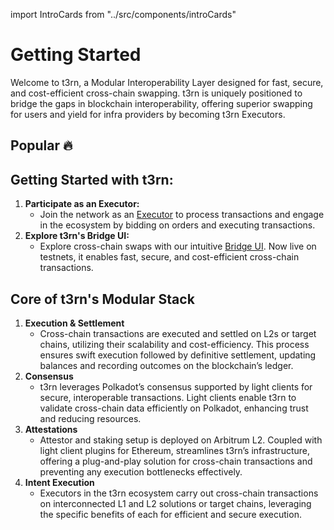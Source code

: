 import IntroCards from "../src/components/introCards"

# Getting Started

Welcome to t3rn, a Modular Interoperability Layer designed for fast, secure, and cost-efficient cross-chain swapping. t3rn is uniquely positioned to bridge the gaps in blockchain interoperability, offering superior swapping for users and yield for infra providers by becoming t3rn Executors.

## Popular 🔥

<IntroCards />

## Getting Started with t3rn:

1. **Participate as an Executor:**
   - Join the network as an [Executor](executor/executor-overview) to process transactions and engage in the ecosystem by bidding on orders and executing transactions.
1. **Explore t3rn's Bridge UI:**
   - Explore cross-chain swaps with our intuitive [Bridge UI](/). Now live on testnets, it enables fast, secure, and cost-efficient cross-chain transactions.

## Core of t3rn's Modular Stack

1. **Execution & Settlement**
   - Cross-chain transactions are executed and settled on L2s or target chains, utilizing their scalability and cost-efficiency. This process ensures swift execution followed by definitive settlement, updating balances and recording outcomes on the blockchain’s ledger.
1. **Consensus**
   - t3rn leverages Polkadot’s consensus supported by light clients for secure, interoperable transactions. Light clients enable t3rn to validate cross-chain data efficiently on Polkadot, enhancing trust and reducing resources.
1. **Attestations**
   - Attestor and staking setup is deployed on Arbitrum L2. Coupled with light client plugins for Ethereum, streamlines t3rn’s infrastructure, offering a plug-and-play solution for cross-chain transactions and preventing any execution bottlenecks effectively.
1. **Intent Execution**
   - Executors in the t3rn ecosystem carry out cross-chain transactions on interconnected L1 and L2 solutions or target chains, leveraging the specific benefits of each for efficient and secure execution.
